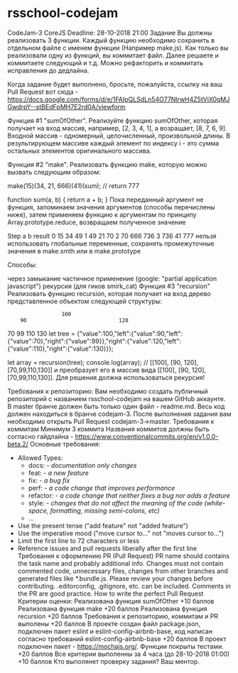 # rsschool-codejam
CodeJam-3 CoreJS
Deadline: 28-10-2018 21:00
Задание
Вы должны реализовать 3 функции. Каждый функцию необходимо сохранить в отдельном файле с именем функции (Например make.js). Как только вы реализовали одну из функций, вы коммитает файл. Далее решаете и коммитаете следующий и т.д. Можно рефакторить и коммитать исправления до дедлайна.

Когда задание будет выполнено, бросьте, пожалуйста, ссылку на ваш Pull Request вот сюда - https://docs.google.com/forms/d/e/1FAIpQLSdLn54O77NlrwH4Z5tViX0qMJGwdrpY--stBEdFpMH7E2rd0A/viewform

Функция #1 "sumOfOther".
Реализуйте функцию sumOfOther, которая получает на вход массив, например, [2, 3, 4, 1], а возращает, [8, 7, 6, 9]. Входной массив - одномерный, целочисленный, произвольной длины. В результирующем массиве каждый элемент по индексу i - это сумма остальных элементов оригинального массива.

Функция #2 "make".
Реализовать функцию make, которую можно вызвать следующим образом:

make(15)(34, 21, 666)(41)(sum); // return 777

function sum(a, b) {
    return a + b;
}
Пока переданный аргумент не функция, запоминаем значения аргументов (способы перечислены ниже), затем применяем функцию к аргументам по принципу Array.prototype.reduce, возвращаем полученное значение

Step	a	b	result
0	15	34	49
1	49	21	70
2	70	666	736
3	736	41	777
нельзя использовать глобальные переменные, сохранять промежуточные значения в make.smth или в make.prototype

Cпособы:

через замыкание
частичное применение (google: "partial application javascript")
рекурсия (для гиков smirk_cat)
Функция #3 "recursion"
Реализовать функцию recursion, которая получает на вход дерево представленное объектом следующей структуры:

                     100
        90                             120
70         99                   110          130
let tree = {"value":100,"left":{"value":90,"left":{"value":70},"right":{"value":99}},"right":{"value":120,"left":{"value":110},"right":{"value":130}}};

let array = recursion(tree);
console.log(array); // [[100], [90, 120], [70,99,110,130]]
и преобразует его в массив вида [[100], [90, 120], [70,99,110,130]].
Для решения должна использоваться рекурсия!

Требования к репозиторию:
Вам необходимо создать публичный репозиторий c названием rsschool-codejam на вашем GitHub аккаунте.
В master бранче должен быть только один файл - readme.md.
Весь код должен находиться в бранче codejam-3.
После выполнения задания вам необходимо открыть Pull Request codejam-3->master.
Требования к коммитам
Минимум 3 коммита
Названия коммитов должны быть согласно гайдлайна - https://www.conventionalcommits.org/en/v1.0.0-beta.2/ Основные требования:
  * Allowed Types:
    * docs: - *documentation only changes*
    * feat: - *a new feature*
    * fix: - *a bug fix*
    * perf: - *a code change that improves performance*
    * refactor: - *a code change that neither fixes a bug nor adds a feature*
    * style: - *сhanges that do not affect the meaning of the code (white-space, formatting, missing semi-colons, etc)*
    * ...
  * Use the present tense ("add feature" not "added feature")
  * Use the imperative mood ("move cursor to..." not "moves cursor to...")
  * Limit the first line to 72 characters or less
  * Reference issues and pull requests liberally after the first line
Требования к оформлению PR (Pull Request)
PR name should contains the task name and probably additional info.
Changes must not contain commented code, unnecessary files, changes from other branches and generated files like *.bundle.js. Please review your changes before contributing. .editorconfig, .gitignore, etc. can be included.
Comments in the PR are good practice.
How to write the perfect Pull Request
Критерии оценки:
Реализована функция sumOfOther +10 баллов
Реализована функция make +20 баллов
Реализована функция recursion +20 баллов
Требования к репозиторию, коммитам и PR выполены +20 баллов
В проекте создан файл package.json, подключен пакет eslint и eslint-config-airbnb-base, код написан согласно требований eslint-config-airbnb-base +20 баллов
В проект подключен пакет - https://mochajs.org/. Функции покрыты тестами. +20 баллов
Все критерии выполенны за 4 часа (до 28-10-2018 01:00) +10 баллов
Кто выполянет проверку задания?
Ваш ментор.
